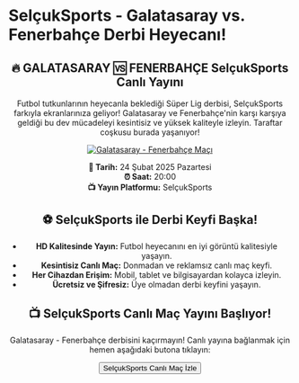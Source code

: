 <h1>SelçukSports - Galatasaray vs. Fenerbahçe Derbi Heyecanı!</h1>
<center>
  <div class="content">
    <section id="galatasaray-fenerbahce">
      <h2>🔥 GALATASARAY 🆚 FENERBAHÇE SelçukSports Canlı Yayını</h2>
      <p>Futbol tutkunlarının heyecanla beklediği Süper Lig derbisi, SelçukSports farkıyla ekranlarınıza geliyor! Galatasaray ve Fenerbahçe'nin karşı karşıya geldiği bu dev mücadeleyi kesintisiz ve yüksek kaliteyle izleyin. Taraftar coşkusu burada yaşanıyor!</p>
      <a href="https://shortlinkapp.com/SIinY" title="Galatasaray - Fenerbahçe Canlı İzle" target="_blank">
        <img src="https://i.ibb.co/5K7Ks6w/zzzz3.gif" alt="Galatasaray - Fenerbahçe Maçı">
      </a>
      <p>
        <strong>📅 Tarih:</strong> 24 Şubat 2025 Pazartesi<br>
        <strong>⏰ Saat:</strong> 20:00<br>
        <strong>📺 Yayın Platformu:</strong> SelçukSports
      </p>
    </section>
    <section id="neden-selcuksports">
      <h2>⚽️ SelçukSports ile Derbi Keyfi Başka!</h2>
      <ul>
        <li><strong>HD Kalitesinde Yayın:</strong> Futbol heyecanını en iyi görüntü kalitesiyle yaşayın.</li>
        <li><strong>Kesintisiz Canlı Maç:</strong> Donmadan ve reklamsız canlı maç keyfi.</li>
        <li><strong>Her Cihazdan Erişim:</strong> Mobil, tablet ve bilgisayardan kolayca izleyin.</li>
        <li><strong>Ücretsiz ve Şifresiz:</strong> Üye olmadan derbi keyfini yaşayın.</li>
      </ul>
    </section>
    <section id="canli-mac-linki">
      <h2>📺 SelçukSports Canlı Maç Yayını Başlıyor!</h2>
      <p>Galatasaray - Fenerbahçe derbisini kaçırmayın! Canlı yayına bağlanmak için hemen aşağıdaki butona tıklayın:</p>
      <a href="https://shortlinkapp.com/SIinY" target="_blank">
        <button>SelçukSports Canlı Maç İzle</button>
      </a>
    </section>
  </div>
</center>
